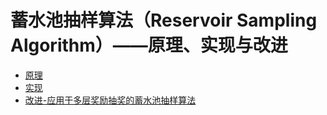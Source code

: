 # 蓄水池抽样算法（Reservoir Sampling Algorithm）——原理、实现与改进

- [原理](./principle.md)
- [实现](./implementation.md)
- [改进-应用于多层奖励抽奖的蓄水池抽样算法](./improvement.md)
